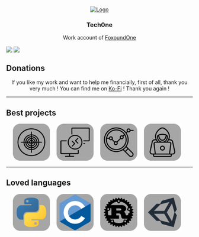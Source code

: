 <a name="readme-top"></a>

<br />
<div align="center">
  <a href="https://github.com/Tech0ne">
    <img src="https://avatars.githubusercontent.com/u/114503799?v=4" alt="Logo" width="80" height="80">
  </a>

  <h3 align="center">Tech0ne</h3>

  <p align="center">
    Work account of <a href="https://github.com/fxndone">FoxoundOne</a>
    <br />
</div>

<img align="center" height="150" src="https://github-readme-stats.vercel.app/api/top-langs/?username=tech0ne&layout=compact&theme=transparent" />
  <img align="center" height="150" src="https://github-readme-stats.vercel.app/api?username=tech0ne&theme=transparent&count_private=true&include_all_commits=true&show_icons=true&custom_title=Stats"/>

## Donations

<p align="center">
    If you like my work and want to help me financially, first of all, thank you very much !
    You can find me on <a href="https://ko-fi.com/tech0ne">Ko-Fi</a> !
    Thank you again !
</p>

---

## Best projects

<p align="center">
    <a href="https://github.com/Tech0ne/EPITECH-MyHunter"><img src="images/icons/my_hunter.png" width="100" height="100"/></a>&emsp;
    <a href="https://github.com/Tech0ne/RemoteWiFi-client"><img src="images/icons/remote_wifi.png" width="100" height="100"/></a>&emsp;
    <a href="https://github.com/Tech0ne/NetworkTrafficAnalysis"><img src="images/icons/analysis.png" width="100" height="100"/></a>&emsp;
    <a href="https://github.com/Tech0ne/Learn-Hacking"><img src="images/icons/hack.png" width="100" height="100"/></a>&emsp;
</p>

---

## Loved languages

<p align="center">
    <a href="https://www.python.org/"><img src="images/icons/python.png" width="100" height="100"/></a>&emsp;
    <a href="https://www.cprogramming.com/"><img src="images/icons/c.png" width="100" height="100"/></a>&emsp;
    <a href="https://www.rust-lang.org/"><img src="images/icons/rust.png" width="100" height="100"/></a>&emsp;
    <a href="https://unity.com/"><img src="images/icons/unity.png" width="100" height="100"/></a>&emsp;
</p>
